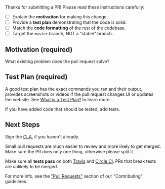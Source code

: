 Thanks for submitting a PR! Please read these instructions carefully:

- [ ] Explain the **motivation** for making this change.
- [ ] Provide a **test plan** demonstrating that the code is solid.
- [ ] Match the **code formatting** of the rest of the codebase.
- [ ] Target the `master` branch, NOT a "stable" branch.

## Motivation (required)

What existing problem does the pull request solve?

## Test Plan (required)

A good test plan has the exact commands you ran and their output, provides screenshots or videos if the pull request changes UI or updates the website. See [What is a Test Plan?][1] to learn more.  

If you have added code that should be tested, add tests.

## Next Steps

Sign the [CLA][2], if you haven't already.

Small pull requests are much easier to review and more likely to get merged. Make sure the PR does only one thing, otherwise please split it.

Make sure all **tests pass** on both [Travis][3] and [Circle CI][4]. PRs that break tests are unlikely to be merged.

For more info, see the ["Pull Requests"][5] section of our "Contributing" guidelines.

[1]: https://medium.com/@martinkonicek/what-is-a-test-plan-8bfc840ec171#.y9lcuqqi9
[2]: https://code.facebook.com/cla
[3]: https://travis-ci.org/facebook/react-native
[4]: http://circleci.com/gh/facebook/react-native
[5]: https://github.com/facebook/react-native/blob/master/CONTRIBUTING.md#pull-requests
